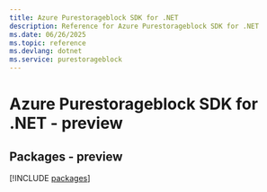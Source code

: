 ```yaml
---
title: Azure Purestorageblock SDK for .NET
description: Reference for Azure Purestorageblock SDK for .NET
ms.date: 06/26/2025
ms.topic: reference
ms.devlang: dotnet
ms.service: purestorageblock
---
```

# Azure Purestorageblock SDK for .NET - preview
## Packages - preview
[!INCLUDE [packages](purestorageblock-index.md)]